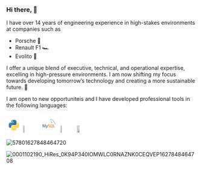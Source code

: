 ### Hi there, :cartwheeling:

I have over 14 years of engineering experience in high-stakes environments at companies such as 
- Porsche :blue_car:
- Renault F1 :racing_car:
- Evolito :helicopter:

I offer a unique blend of executive, technical, and operational expertise, excelling in high-pressure environments. 
I am now shifting my focus towards developing tomorrow’s technology and creating a more sustainable future. :evergreen_tree:

I am open to new opportuniteis and I have developed professional tools in the following languages:

<img src="https://raw.githubusercontent.com/github/explore/80688e429a7d4ef2fca1e82350fe8e3517d3494d/topics/python/python.png" width=8% height=8%> <img src="https://upload.wikimedia.org/wikipedia/commons/2/21/Matlab_Logo.png" width=8% height=8%> <img src="https://raw.githubusercontent.com/github/explore/80688e429a7d4ef2fca1e82350fe8e3517d3494d/topics/mysql/mysql.png" width=10% height=10%> <img src="https://upload.wikimedia.org/wikipedia/commons/7/7d/Microsoft_.NET_logo.svg" width=8% height=8%> <img src="https://user-images.githubusercontent.com/12685525/225772418-d60b735e-d91f-4bd2-87c7-e7294ae2ca50.png" width=12% height=12%> 





![57801627848464720](https://user-images.githubusercontent.com/12685525/225768750-26b9eb21-50c0-49f7-a6ba-8d52e71acdee.jpg)

![0001102190_HiRes_0K94P340IOMWLC0RNAZNK0CEQVEP1627848464708](https://user-images.githubusercontent.com/12685525/225768815-974a42a9-8f68-47eb-afb5-a926dbab0a5a.jpg)


